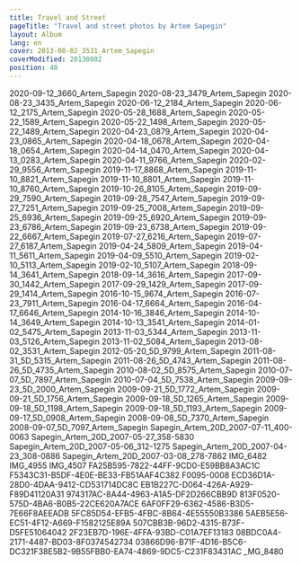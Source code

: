 ```yaml
---
title: Travel and Street
pageTitle: "Travel and street photos by Artem Sapegin"
layout: Album
lang: en
cover: 2013-08-02_3531_Artem_Sapegin
coverModified: 20130802
position: 40
---
```


2020-09-12_3660_Artem_Sapegin
2020-08-23_3479_Artem_Sapegin
2020-08-23_3435_Artem_Sapegin
2020-06-12_2184_Artem_Sapegin
2020-06-12_2175_Artem_Sapegin
2020-05-28_1688_Artem_Sapegin
2020-05-22_1589_Artem_Sapegin
2020-05-22_1498_Artem_Sapegin
2020-05-22_1489_Artem_Sapegin
2020-04-23_0879_Artem_Sapegin
2020-04-23_0865_Artem_Sapegin
2020-04-18_0678_Artem_Sapegin
2020-04-18_0654_Artem_Sapegin
2020-04-14_0470_Artem_Sapegin
2020-04-13_0283_Artem_Sapegin
2020-04-11_9766_Artem_Sapegin
2020-02-29_9556_Artem_Sapegin
2019-11-17_8868_Artem_Sapegin
2019-11-10_8821_Artem_Sapegin
2019-11-10_8801_Artem_Sapegin
2019-11-10_8760_Artem_Sapegin
2019-10-26_8105_Artem_Sapegin
2019-09-29_7590_Artem_Sapegin
2019-09-28_7547_Artem_Sapegin
2019-09-27_7251_Artem_Sapegin
2019-09-25_7008_Artem_Sapegin
2019-09-25_6936_Artem_Sapegin
2019-09-25_6920_Artem_Sapegin
2019-09-23_6786_Artem_Sapegin
2019-09-23_6738_Artem_Sapegin
2019-09-22_6667_Artem_Sapegin
2019-07-27_6216_Artem_Sapegin
2019-07-27_6187_Artem_Sapegin
2019-04-24_5809_Artem_Sapegin
2019-04-11_5611_Artem_Sapegin
2019-04-09_5510_Artem_Sapegin
2019-02-10_5113_Artem_Sapegin
2019-02-10_5107_Artem_Sapegin
2018-09-14_3641_Artem_Sapegin
2018-09-14_3616_Artem_Sapegin
2017-09-30_1442_Artem_Sapegin
2017-09-29_1429_Artem_Sapegin
2017-09-29_1414_Artem_Sapegin
2016-10-15_9674_Artem_Sapegin
2016-07-23_7911_Artem_Sapegin
2016-04-17_6664_Artem_Sapegin
2016-04-17_6646_Artem_Sapegin
2014-10-16_3846_Artem_Sapegin
2014-10-14_3649_Artem_Sapegin
2014-10-13_3541_Artem_Sapegin
2014-01-02_5475_Artem_Sapegin
2013-11-03_5344_Artem_Sapegin
2013-11-03_5126_Artem_Sapegin
2013-11-02_5084_Artem_Sapegin
2013-08-02_3531_Artem_Sapegin
2012-05-20_5D_9799_Artem_Sapegin
2011-08-31_5D_5315_Artem_Sapegin
2011-08-26_5D_4743_Artem_Sapegin
2011-08-26_5D_4735_Artem_Sapegin
2010-08-02_5D_8575_Artem_Sapegin
2010-07-07_5D_7897_Artem_Sapegin
2010-07-04_5D_7538_Artem_Sapegin
2009-09-23_5D_2000_Artem_Sapegin
2009-09-21_5D_1772_Artem_Sapegin
2009-09-21_5D_1756_Artem_Sapegin
2009-09-18_5D_1265_Artem_Sapegin
2009-09-18_5D_1198_Artem_Sapegin
2009-09-18_5D_1193_Artem_Sapegin
2009-09-17_5D_0908_Artem_Sapegin
2008-09-08_5D_7370_Artem_Sapegin
2008-09-07_5D_7097_Artem_Sapegin
Sapegin_Artem_20D_2007-07-11_400-0063
Sapegin_Artem_20D_2007-05-27_358-5830
Sapegin_Artem_20D_2007-05-06_312-1275
Sapegin_Artem_20D_2007-04-23_308-0886
Sapegin_Artem_20D_2007-03-08_278-7862
IMG_6482
IMG_4955
IMG_4507
FA25B595-7822-44FF-9CD0-E59BB8A3AC1C
F5343C31-B5DF-4E0E-BE33-FB51AAF4C382
F0095-0008
ECD36D1A-28D0-4DAA-9412-CD531714DC8C
EB1B227C-D064-426A-A929-F89D41120A31
974317AC-8A44-4963-A1A5-DF2D266CBB9D
813F0520-575D-4BA6-B0B5-22CE620A7ACE
6AF0FF29-6362-4586-B3D5-7E66F8AEEADB
5FC85D54-EFB5-4FBC-8B64-4E55550B3386
5AEB5E56-EC51-4F12-A669-F1582125E89A
507CBB3B-96D2-4315-B73F-D5FE51064042
2F23EB7D-196E-4FFA-93BD-C01A7EF13183
08BDC0A4-2171-4487-BD03-8F0374542734
03866D96-B71F-4D16-B5C6-DC321F38E5B2-9B55FBB0-EA74-4869-9DC5-C231F83431AC
_MG_8480
